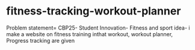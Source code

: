 # fitness-tracking-workout-planner
Problem statement= CBP25- Student Innovation- Fitness and sport
idea- 
i make a website on fitness training inthat workout, workout planner, Progress tracking are given


